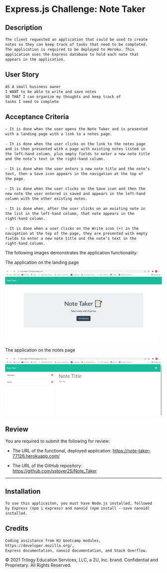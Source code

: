 # Express.js Challenge: Note Taker

## Description

```
The client requested an application that could be used to create
notes so they can keep track of tasks that need to be completed.
The application is required to be deployed to Heroku. This
application uses the Express database to hold each note that
appears in the application.
```

## User Story

```
AS A small business owner
I WANT to be able to write and save notes
SO THAT I can organize my thoughts and keep track of
tasks I need to complete
```

## Acceptance Criteria

```
- It is done when the user opens the Note Taker and is presented
with a landing page with a link to a notes page.

- It is done when the user clicks on the link to the notes page
and is then presented with a page with existing notes listed in
the left-hand column, plus empty fields to enter a new note title
and the note’s text in the right-hand column.

- It is done when the user enters a new note title and the note’s
text, then a Save icon appears in the navigation at the top of
the page.

- It is done when the user clicks on the Save icon and then the
new note the user entered is saved and appears in the left-hand
column with the other existing notes.

- It is done when, after the user clicks on an existing note in
the list in the left-hand column, that note appears in the
right-hand column.

- It is done when a user clicks on the Write icon (+) in the
navigation at the top of the page, they are presented with empty
fields to enter a new note title and the note’s text in the
right-hand column.
```

The following images demonstrates the application functionality:

The application on the landing page

![The Note Taker title page is shown. It shows the title, a tag line of "Take Notes with Express", and a button labeled "Get Started".](./assets/images/Note-Taker-landing-page.jpg)

The application on the notes page

![The main page of the Note Taker app shows the existing notes in the left-side column. The right-side column contains a blank note template.](./assets/images/Note-Taker-notes-page.jpg)

## Review

You are required to submit the following for review:

- The URL of the functional, deployed application: https://note-taker-77126.herokuapp.com/

- The URL of the GitHub repository: https://github.com/sstover25/Note_Taker

---

## Installation

```
To use this applicaiton, you must have Node.js installed, followed
by Express (npm i express) and nanoid (npm install --save nanoid) installed.
```

## Credits

```
Coding assistance from KU bootcamp modules, https://developer.mozilla.org/,
Express documentation, nanoid documentation, and Stack Overflow.
```

© 2021 Trilogy Education Services, LLC, a 2U, Inc. brand.
Confidential and Proprietary. All Rights Reserved.
